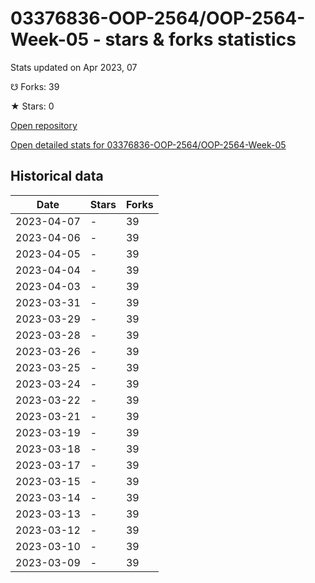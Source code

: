 # 03376836-OOP-2564/OOP-2564-Week-05 - stars & forks statistics

Stats updated on Apr 2023, 07

☋ Forks: 39

★ Stars: 0

[Open repository](https://github.com/03376836-OOP-2564/OOP-2564-Week-05)

[Open detailed stats for 03376836-OOP-2564/OOP-2564-Week-05](https://reviewgithub.com/rep/03376836-OOP-2564/OOP-2564-Week-05)

## Historical data
| Date | Stars | Forks |
|------|-------|-------|
| 2023-04-07 | - | 39 | 
| 2023-04-06 | - | 39 | 
| 2023-04-05 | - | 39 | 
| 2023-04-04 | - | 39 | 
| 2023-04-03 | - | 39 | 
| 2023-03-31 | - | 39 | 
| 2023-03-29 | - | 39 | 
| 2023-03-28 | - | 39 | 
| 2023-03-26 | - | 39 | 
| 2023-03-25 | - | 39 | 
| 2023-03-24 | - | 39 | 
| 2023-03-22 | - | 39 | 
| 2023-03-21 | - | 39 | 
| 2023-03-19 | - | 39 | 
| 2023-03-18 | - | 39 | 
| 2023-03-17 | - | 39 | 
| 2023-03-15 | - | 39 | 
| 2023-03-14 | - | 39 | 
| 2023-03-13 | - | 39 | 
| 2023-03-12 | - | 39 | 
| 2023-03-10 | - | 39 | 
| 2023-03-09 | - | 39 | 

